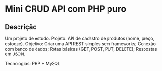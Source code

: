 # Mini CRUD API com PHP puro

## Descrição

Um projeto de estudo.
Projeto: API de cadastro de produtos (nome, preço, estoque).
Objetivo: 
    Criar uma API REST simples sem frameworks;
    Conexão com banco de dados;
    Rotas básicas (GET, POST, PUT, DELETE);
    Respostas em JSON.

Tecnologias: PHP + MySQL